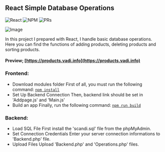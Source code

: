 ## React Simple Database Operations

![React](https://badgen.net/badge/React/18.2.0/blue)
![NPM](https://badgen.net/badge/icon/v8.19.2?icon=npm&label)
![PRs](https://badgen.net/badge/PRs/welcome/green)

![Image](https://products.vadi.info/screenshot1.jpg)

In this project I prepared with React, I handle basic database operations. Here you can find the functions of adding products, deleting products and sorting products.

#### Preview; [https://products.vadi.info](https://products.vadi.info)

### Frontend:
* Download modules folder First of all, you must run the following command: [`npm install`](https://docs.npmjs.com/cli/v8/commands/npm-install)
* Set Up Backend Connection Then, backend link should be set in 'Addpage.js' and 'Main.js'
* Build an app Finally, run the following command: [`npm run build`](https://create-react-app.dev/docs/deployment/#serving-apps-with-client-side-routing)

### Backend:
* Load SQL File First install the 'scandi.sql' file from the phpMyAdmin.
* Set Connection Credentials Enter your server connection informations to 'Backend.php' file.
* Upload Files Upload 'Backend.php' and 'Operations.php' files.
